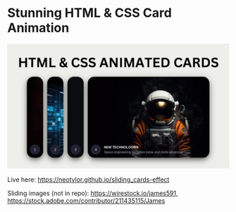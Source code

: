 # Stunning HTML & CSS Card Animation

![Thumbnail](thumbnail.png)

Live here: https://neotylor.github.io/sliding_cards-effect

Sliding images (not in repo): https://wirestock.io/james591, https://stock.adobe.com/contributor/211435115/James
